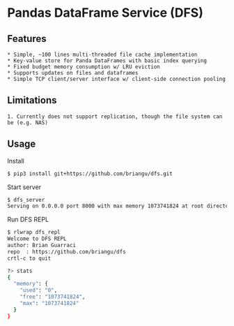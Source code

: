 # Pandas DataFrame Service (DFS)

## Features

    * Simple, ~100 lines multi-threaded file cache implementation
    * Key-value store for Panda DataFrames with basic index querying
    * Fixed budget memory consumption w/ LRU eviction
    * Supports updates on files and dataframes
    * Simple TCP client/server interface w/ client-side connection pooling

## Limitations

    1. Currently does not support replication, though the file system can be (e.g. NAS)

## Usage

Install

```bash
$ pip3 install git+https://github.com/briangu/dfs.git
```

Start server

```bash
$ dfs_server
Serving on 0.0.0.0 port 8000 with max memory 1073741824 at root directory <current dir>
```

Run DFS REPL
```bash
$ rlwrap dfs_repl
Welcome to DFS REPL
author: Brian Guarraci
repo  : https://github.com/briangu/dfs
crtl-c to quit

?> stats
{
  "memory": {
    "used": "0",
    "free": "1073741824",
    "max": "1073741824"
  }
}
```
